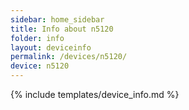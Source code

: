 ```yaml
---
sidebar: home_sidebar
title: Info about n5120
folder: info
layout: deviceinfo
permalink: /devices/n5120/
device: n5120
---
```

{% include templates/device_info.md %}
